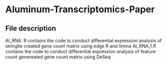 # Aluminum-Transcriptomics-Paper
## File description 
Al_RNA. R contains the code to conduct differential expression analysis of stringtie created gene count matrix using edge R and limma
Al_RNA_1.R contains the code to conduct differential expression analysis of feature count genereated gene count matrix using DeSeq
